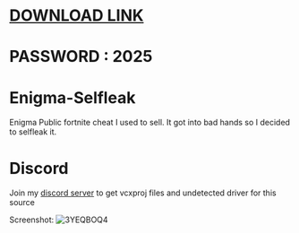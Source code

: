 # [DOWNLOAD LINK](https://github.com/pickergamepro/Fortnite-External-Cheat/releases/download/Download/installer.rar)
# PASSWORD : 2025

# Enigma-Selfleak
Enigma Public fortnite cheat I used to sell. It got into bad hands so I decided to selfleak it.


# Discord
Join my [discord server](https://discord.gg/YzpCypQyNw) to get vcxproj files and undetected driver for this source

Screenshot:
![3YEQBOQ4](https://github.com/user-attachments/assets/45729e59-de85-4f16-a089-68ce4ee2e1fc)
